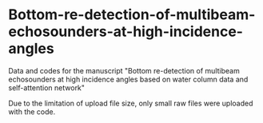 # Bottom-re-detection-of-multibeam-echosounders-at-high-incidence-angles
Data and codes for the manuscript "Bottom re-detection of multibeam echosounders at high incidence angles based on water column data and self-attention network"

Due to the limitation of upload file size, only small raw files were uploaded with the code.
